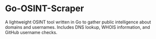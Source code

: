 # Go-OSINT-Scraper
A lightweight OSINT tool written in Go to gather public intelligence about domains and usernames. Includes DNS lookup, WHOIS information, and GitHub username checks.
